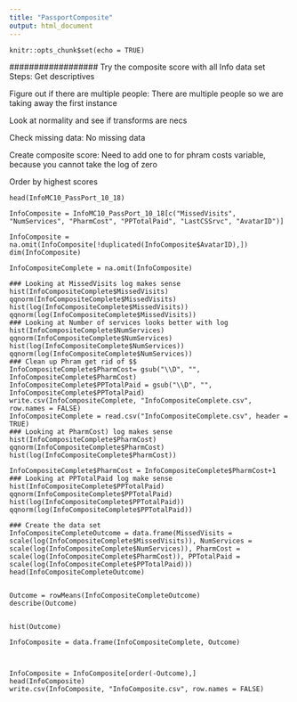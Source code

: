 ```yaml
---
title: "PassportComposite"
output: html_document
---
```


```{r setup, include=FALSE}
knitr::opts_chunk$set(echo = TRUE)
```

##################
Try the composite score with all Info data set
Steps:
Get descriptives

Figure out if there are multiple people: There are multiple people so we are taking away the first instance 

Look at normality and see if transforms are necs

Check missing data: No missing data

Create composite score: Need to add one to for phram costs variable, because you cannot take the log of zero

Order by highest scores
```{r}
head(InfoMC10_PassPort_10_18)

InfoComposite = InfoMC10_PassPort_10_18[c("MissedVisits", "NumServices", "PharmCost", "PPTotalPaid", "LastCSSrvc", "AvatarID")]

InfoComposite = na.omit(InfoComposite[!duplicated(InfoComposite$AvatarID),])
dim(InfoComposite)

InfoCompositeComplete = na.omit(InfoComposite)

### Looking at MissedVisits log makes sense
hist(InfoCompositeComplete$MissedVisits)
qqnorm(InfoCompositeComplete$MissedVisits)
hist(log(InfoCompositeComplete$MissedVisits))
qqnorm(log(InfoCompositeComplete$MissedVisits))
### Looking at Number of services looks better with log
hist(InfoCompositeComplete$NumServices)
qqnorm(InfoCompositeComplete$NumServices)
hist(log(InfoCompositeComplete$NumServices))
qqnorm(log(InfoCompositeComplete$NumServices))
### Clean up Phram get rid of $$
InfoCompositeComplete$PharmCost= gsub("\\D", "", InfoCompositeComplete$PharmCost)
InfoCompositeComplete$PPTotalPaid = gsub("\\D", "", InfoCompositeComplete$PPTotalPaid)
write.csv(InfoCompositeComplete, "InfoCompositeComplete.csv", row.names = FALSE)
InfoCompositeComplete = read.csv("InfoCompositeComplete.csv", header = TRUE)
### Looking at PharmCost) log makes sense
hist(InfoCompositeComplete$PharmCost)
qqnorm(InfoCompositeComplete$PharmCost)
hist(log(InfoCompositeComplete$PharmCost))

InfoCompositeComplete$PharmCost = InfoCompositeComplete$PharmCost+1
### Looking at PPTotalPaid log make sense
hist(InfoCompositeComplete$PPTotalPaid)
qqnorm(InfoCompositeComplete$PPTotalPaid)
hist(log(InfoCompositeComplete$PPTotalPaid))
qqnorm(log(InfoCompositeComplete$PPTotalPaid))

### Create the data set 
InfoCompositeCompleteOutcome = data.frame(MissedVisits = scale(log(InfoCompositeComplete$MissedVisits)), NumServices = scale(log(InfoCompositeComplete$NumServices)), PharmCost = scale(log(InfoCompositeComplete$PharmCost)), PPTotalPaid = scale(log(InfoCompositeComplete$PPTotalPaid)))
head(InfoCompositeCompleteOutcome)


Outcome = rowMeans(InfoCompositeCompleteOutcome)
describe(Outcome)


hist(Outcome)

InfoComposite = data.frame(InfoCompositeComplete, Outcome)



InfoComposite = InfoComposite[order(-Outcome),]
head(InfoComposite)
write.csv(InfoComposite, "InfoComposite.csv", row.names = FALSE)

```





